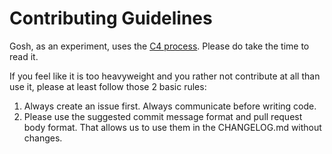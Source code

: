 # Contributing Guidelines

Gosh, as an experiment, uses the [C4 process](https://rfc.zeromq.org/spec:42/C4/).
Please do take the time to read it.

If you feel like it is too heavyweight and you rather not contribute at all than use it,
please at least follow those 2 basic rules:

1. Always create an issue first. Always communicate before writing code.
2. Please use the suggested commit message format and pull request body format.
   That allows us to use them in the CHANGELOG.md without changes.
